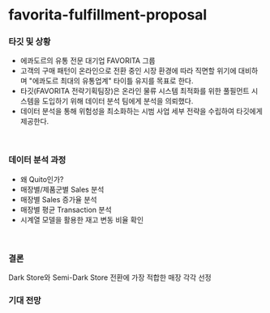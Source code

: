 # favorita-fulfillment-proposal
### 타깃 및 상황
- 에콰도르의 유통 전문 대기업 FAVORITA 그룹
- 고객의 구매 패턴이 온라인으로 전환 중인 시장 환경에 따라 직면할 위기에 대비하며 "에콰도르 최대의 유통업계" 타이틀 유지를 목표로 한다.
- 타깃(FAVORITA 전략기획팀장)은 온라인 물류 시스템 최적화를 위한 풀필먼트 시스템을 도입하기 위해 데이터 분석 팀에게 분석을 의뢰했다.
- 데이터 분석을 통해 위험성을 최소화하는 시범 사업 세부 전략을 수립하여 타깃에게 제공한다.
<br>

### 데이터 분석 과정
- 왜 Quito인가?
- 매장별/제품군별 Sales 분석
- 매장별 Sales 증가율 분석
- 매장별 평균 Transaction 분석
- 시계열 모델을 활용한 재고 변동 비율 확인
<br>

### 결론
Dark Store와 Semi-Dark Store 전환에 가장 적합한 매장 각각 선정
<br>

### 기대 전망
